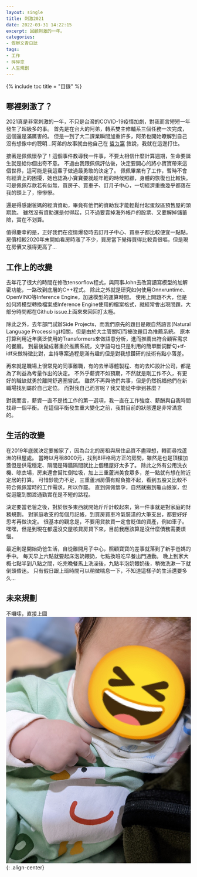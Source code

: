 ```yaml
---
layout: single
title: 刺激2021
date: 2022-03-31 14:22:15
excerpt: 回顧刺激的一年。
categories:
- 假掰文青日誌
tags:
- 工作
- 碎碎念
- 人生規劃
---
```


{% include toc title = "目錄" %}

## 哪裡刺激了？
2021真是非常刺激的一年，不只是台灣的COVID-19疫情加劇，對我而言短短一年發生了超級多的事。
首先是在台大的阿弟，轉系雙主修輔系三個任務一次完成，這個還是滿厲害的。
但是一到了大二課業瞬間加重許多，阿弟也開始瞭解到自己沒有想像中的聰明...阿弟的故事就由他自己在 [哲ㄉ窩](https://medium.com/@Jefflee_59396) 敘說，我就在這邊打住。

接著是佩佩懷孕了！這個事件教導我一件事，不要太相信什麼計算週期，生命要誕生就是給你個出奇不意。
不過由我跟佩佩評估後，決定要開心的將小寶寶帶來這個世界，這可能是我這輩子做過最勇敢的決定了。
佩佩畢業有了工作，暫時不會有經濟上的困擾，她也認為小寶寶要就趁年輕的時候照顧，身體的恢復也比較快。
可是佩佩存款若有似無，買房子、買車子、訂月子中心，一切經濟重擔幾乎都落在我的頭上了，慘慘慘。

還是得感謝爸媽的經濟資助，畢竟有他們的資助我才能輕鬆付起蛋殼區預售屋的頭期款。
雖然沒有資助還是付得起，只不過要賣掉海外帳戶的股票、又要解掉儲蓄險，實在不划算。

值得慶幸的是，正好我們在疫情爆發時去訂月子中心、買車子都比較便宜一點點。
房價相較2020年末開始看房時漲了不少，買房當下覺得買得比較貴很嘔，但是現在房價又漲得更高了...

## 工作上的改變
去年花了很大的時間在修改tensorflow程式，與同事John去改寫讀寫模型的加解密功能，一路改到底層的C++程式。
除此之外就是研究如何使用Onnxruntime、OpenVINO等Inference Engine，加速模型的運算時間。
使用上問題不大，但是如何將模型轉換檔案成Inference Engine使用的檔案格式，就經常會出現問題，大部分時間都在Github issue上面來來回回打太極。

除此之外，去年部門試辦Side Projects，而我們原先的題目是跟自然語言(Natural Language Processing)相關，但是由於大主管關切而被改題目為推薦系統。
原本打算利用近年廣泛使用的Transformers來做語意分析，進而推薦出符合顧客需求的餐廳。
到最後變成著重於推薦系統，文字語句也只是利用的簡單斷詞斷句+tf-idf來做特徵比對，主持專案過程是滿有趣的但是對我想鑽研的技術有點小落差。

再來就是職場上很常見的同事離職，有的去半導體製程、有的去IC設計公司，都是為了利益為考量作出的決定。
不外乎薪資不如預期，不然就是剛工作不久，有更好的職缺就勇於離開舒適圈嘗試。
雖然不再與他們共事，但是仍然祝福他們在新職場找到屬於自己定位。
而對我自己而言呢？我又能從中學到甚麼？

對我而言，薪資一直不是找工作的第一選項，我一直在工作強度、薪酬與自我時間找尋一個平衡。
在這個平衡發生重大變化之前，我對目前的狀態還是非常滿意的。

## 生活的改變
在2019年底就決定要搬家了，因為台北的房租與居住品質不盡理想，轉而尋找蘆洲的租屋處。
當時以月租8000元，找到8坪格局方正的房間，雖然是也是頂樓加蓋但是供電穩定、隔間是磚牆隔間就比上個租屋好太多了。
除此之外有公用洗衣機、晾衣場，房東還會幫忙倒垃圾，加上三重蘆洲美食眾多，差一點就有想在附近定居的打算。
可惜鈔能力不足，三重蘆洲房價有點負擔不起，看到五股又比較不符合佩佩當時的工作需求，所以作罷。
直到佩佩懷孕，自然就搬到龜山娘家，但從迴龍到關渡通勤實在是不短的路程。

決定要當老爸之後，對於很多東西就開始斤斤計較起來，第一件事就是對家庭的財務規劃。
對家庭收支的每個月記帳，到買房買車冷氣裝潢的大筆支出，都要好好思考再做決定。
很基本的觀念是，不要用貸款買一定會貶值的資產，例如車子。
嘿嘿，但是到現在都還沒交屋核貸房貸下來，目前我應該算是沒什麼債務需要煩惱。

最近則是開始奶爸生活，自從離開月子中心，照顧寶寶的差事就落到了新手爸媽的手中。
每天早上六點就要起床泡奶餵奶，七點換班吃早餐出門通勤。
晚上到家大概七點半到八點之間，吃完晚餐馬上洗澡後，九點半泡奶餵奶後，稍微洗漱一下就倒頭昏迷。
只有假日跟上班時間可以稍微喘息一下，不知道這樣子的生活還要多久...

## 未來規劃
不囉嗦，直接上圖
![臭小子](/assets/images/album/日誌用圖/臭小子.jpg){: .align-center}